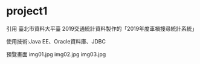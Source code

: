 # project1
引用 臺北市資料大平臺 2019交通統計資料製作的「2019年度車禍搜尋統計系統」

使用技術:Java EE、Oracle資料庫、JDBC

預覽畫面
img01.jpg
img02.jpg
img03.jpg




